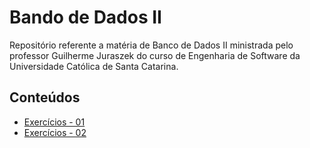 # Bando de Dados II

Repositório referente a matéria de Banco de Dados II ministrada pelo professor Guilherme Juraszek do curso de Engenharia de Software da Universidade Católica de Santa Catarina.

## Conteúdos

* [Exercícios - 01](https://github.com/castilh0s/banco-dados-2/tree/master/Exerc%C3%ADcio%2001)
* [Exercícios - 02](https://github.com/castilh0s/banco-dados-2/tree/master/Exerc%C3%ADcio%2002)